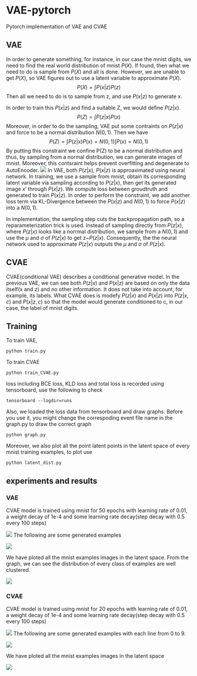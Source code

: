 # VAE-pytorch
Pytorch implementation of VAE and CVAE

## VAE
In order to generate something, for instance, in our case the mnist digits, we need to find the real world distribution of mnist $P(X)$. If found, then what we need to do is sample from $P(X)$ and all is done. However, we are unable to get $P(X)$, so VAE figures out to use a latent variable to approximate $P(X)$.
$$
P(X) = \int P(x|z)P(z)
$$
Then all we need to do is to sample from z, and use $P(x|z)$ to generate x.

In order to train this $P(x|z)$ and find a suitable Z, we would define $P(z|x)$.
$$
P(Z) = \int P(z|x)P(x)
$$
Moreover, in order to do the sampling, VAE put some contraints on $P(z|x)$ and force to be a normal distribution $N(0, 1)$. Then we have
$$
P(Z) = \int P(z|x)P(x) = N(0, 1) \int P(x) = N(0, 1)
$$
By putting this constraint we confine P(Z) to be a normal distribution and thus, by sampling from a normal distribution, we can generate images of mnist. Moreover, this contsraint helps prevent overfitting and degenerate to AutoEncoder.
![](images/VAE.png)
In VAE, both $P(z|x)$, $P(x|z)$ is approaximated using neural network. In training, we use a sample from mnist, obtain its corresponding latent variable via sampling according to $P(z|x)$, then get its generated image $x'$ through $P(x|z)$. We compute loss between groudtruth and generated to train $P(x|z)$. In order to perform the constraint, we add another loss term via KL-Divergence between the $P(x|z)$ and $N(0,1)$ to force $P(x|z)$ into a $N(0,1)$.

In implementation, the sampling step cuts the backpropagation path, so a reparameterization trick is used. Instead of sampling directly from $P(z|x)$, where $P(z|x)$ looks like a norrmal distribution, we sample from a $N(0, 1)$ and use the $\mu$ and $\sigma$ of $P(z|x)$ to get z~$P(z|x)$. Consequently, the the neural network used to approximate $P(z|x)$ outputs the $\mu$ and $\sigma$ of $P(z|x)$.
## CVAE
CVAE(conditional VAE) describes a conditional generative model. In the previous VAE, we can see both $P(z|x)$ and $P(x|z)$ are based on only the data itself(x and z) and no other information. It does not take into account, for example, its labels. What CVAE does is modefy $P(z|x)$ and $P(x|z)$ into $P(z|x,c)$ and $P(x|z,c)$ so that the model would generate conditioned to c, in our case, the label of mnist digits.

## Training
To train VAE,

    python train.py

To train CVAE

    python train_CVAE.py

loss including BCE loss, KLD loss and total loss is recorded using tensorboard, use the following to check
    
    tensorboard --logdir=runs    

Also, we loaded the loss data from tensorboard and draw graphs. Before you use it, you might change the correspoding event file name in the graph.py to draw the correct graph

    python graph.py

Moreover, we also plot all the point latent points in the latent space of every mnist training examples, to plot use

    python latent_dist.py

## experiments and results

### VAE
CVAE model is trained using mnist for 50 epochs with learning rate of 0.01, a weight decay of 1e-4 and some learning rate decay(step decay with 0.5 every 100 steps) 

![](images/VAE_loss.png)
The following are some generated examples

![](out/049.png)

We have ploted all the mnist examples images in the latent space. From the graph, we can see the distribution of every class of examples are well clustered.

![](images/VAE_dist.png)
### CVAE
CVAE model is trained using mnist for 20 epochs with learning rate of 0.01, a weight decay of 1e-4 and some learning rate decay(step decay with 0.5 every 100 steps) 

![](images/CVAE_loss.png)
The following are some generated examples with each line from 0 to 9.

![](out_CVAE/019.png)

We have ploted all the mnist examples images in the latent space

![](images/CVAE_dist.png)

